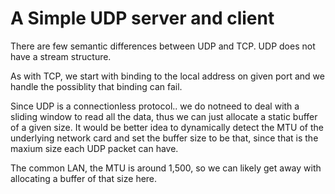A Simple UDP server and client
=========================================
There are few semantic differences between  UDP and TCP.
UDP does not have a stream structure.



As with TCP, we start with binding to the local address on given port and 
we handle the possiblity that binding can fail. 

Since UDP is a connectionless protocol.. we do notneed to deal with 
a sliding window to read all the data, thus we can just allocate a static buffer of a
given size.  It would be better idea to dynamically detect the MTU of the underlying network
card and set the buffer size to be that, since that is the maxium size each UDP packet can have.


The common LAN, the MTU is around 1,500, so we can likely get away with allocating a buffer of that
size here.